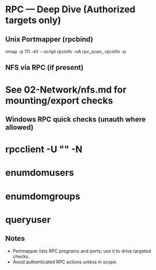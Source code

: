 # RPC — Deep Dive (Authorized targets only)

## Unix Portmapper (rpcbind)
nmap -p 111 -sV --script rpcinfo -oA rpc_scan_<IP> <IP>
rpcinfo -p <IP>

## NFS via RPC (if present)
# See 02-Network/nfs.md for mounting/export checks

## Windows RPC quick checks (unauth where allowed)
# rpcclient -U "" -N <IP>
#   enumdomusers
#   enumdomgroups
#   queryuser <RID>

## Notes
- Portmapper lists RPC programs and ports; use it to drive targeted checks.
- Avoid authenticated RPC actions unless in scope.
